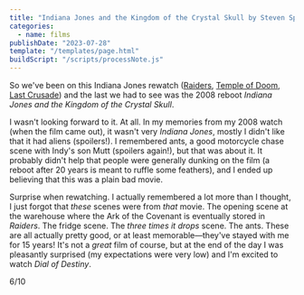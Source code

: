```yaml
---
title: "Indiana Jones and the Kingdom of the Crystal Skull by Steven Spielberg"
categories:
  - name: films
publishDate: "2023-07-28"
template: "/templates/page.html"
buildScript: "/scripts/processNote.js"
---
```


So we've been on this Indiana Jones rewatch ([Raiders](/notes/raiders-of-the-lost-ark-by-steven-spielberg/), [Temple of Doom](/notes/indiana-jones-and-the-temple-of-doom-by-steven-spielberg/), [Last Crusade](pages/notes/indiana-jones-and-the-last-crusade-by-steven-spielberg.md)) and the last we had to see was the 2008 reboot _Indiana Jones and the Kingdom of the Crystal Skull_.

I wasn't looking forward to it. At all. In my memories from my 2008 watch (when the film came out), it wasn't very _Indiana Jones_, mostly I didn't like that it had aliens (spoilers!). I remembered ants, a good motorcycle chase scene with Indy's son Mutt (spoilers again!), but that was about it. It probably didn't help that people were generally dunking on the film (a reboot after 20 years is meant to ruffle some feathers), and I ended up believing that this was a plain bad movie.

Surprise when rewatching. I actually remembered a lot more than I thought, I just forgot that _these_ scenes were from _that_ movie. The opening scene at the warehouse where the Ark of the Covenant is eventually stored in _Raiders_. The fridge scene. The _three times it drops_ scene. The ants. These are all actually pretty good, or at least memorable—they've stayed with me for 15 years! It's not a _great_ film of course, but at the end of the day I was pleasantly surprised (my expectations were very low) and I'm excited to watch _Dial of Destiny_.

6/10
